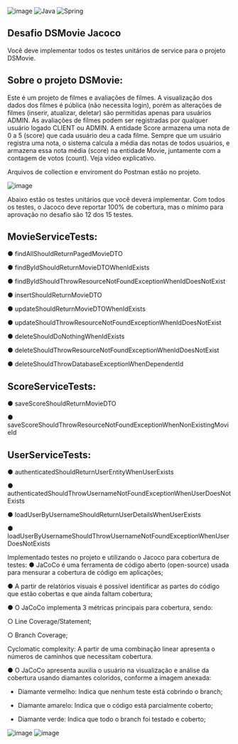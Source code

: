 ![image](https://github.com/Sammy192/DSMovie_springExpert/assets/53224915/4ea4c70e-d02b-40fd-a662-ad5d8c8cdb94)
![Java](https://img.shields.io/badge/java-%23ED8B00.svg?style=for-the-badge&logo=openjdk&logoColor=white)
![Spring](https://img.shields.io/badge/spring-%236DB33F.svg?style=for-the-badge&logo=spring&logoColor=white)


## Desafio DSMovie Jacoco
Você deve implementar todos os testes unitários de service para o projeto DSMovie.

## Sobre o projeto DSMovie:
Este é um projeto de filmes e avaliações de filmes. A visualização dos dados dos filmes é pública (não necessita login), porém as alterações de filmes (inserir, atualizar, deletar) são permitidas apenas para usuários ADMIN. As avaliações de filmes podem ser registradas por qualquer usuário logado CLIENT ou ADMIN. A entidade Score armazena uma nota de 0 a 5 (score) que cada usuário deu a cada filme. Sempre que um usuário registra uma nota, o sistema calcula a média das notas de todos usuários, e armazena essa nota média (score) na entidade Movie, juntamente com a contagem de votos (count).  Veja vídeo explicativo.

Arquivos de collection e enviroment do Postman estão no projeto.

![image](https://github.com/Sammy192/DSMovie_springExpert/assets/53224915/1605ed6e-d85c-4420-8b20-c0b5c633f829)

Abaixo estão os testes unitários que você deverá implementar. Com todos os testes, o Jacoco deve reportar 100% de cobertura, mas o mínimo para aprovação no desafio são 12 dos 15 testes.

## MovieServiceTests:
  ●	findAllShouldReturnPagedMovieDTO
  
  ●	findByIdShouldReturnMovieDTOWhenIdExists
  
  ●	findByIdShouldThrowResourceNotFoundExceptionWhenIdDoesNotExist
  
  ●	insertShouldReturnMovieDTO
  
  ●	updateShouldReturnMovieDTOWhenIdExists
  
  ●	updateShouldThrowResourceNotFoundExceptionWhenIdDoesNotExist
  
  ●	deleteShouldDoNothingWhenIdExists
  
  ●	deleteShouldThrowResourceNotFoundExceptionWhenIdDoesNotExist
  
  ●	deleteShouldThrowDatabaseExceptionWhenDependentId
  
## ScoreServiceTests:
  ●	saveScoreShouldReturnMovieDTO
  
  ●	saveScoreShouldThrowResourceNotFoundExceptionWhenNonExistingMovieId
  
## UserServiceTests:

  ●	authenticatedShouldReturnUserEntityWhenUserExists
  
  ●	authenticatedShouldThrowUsernameNotFoundExceptionWhenUserDoesNotExists
  
  ●	loadUserByUsernameShouldReturnUserDetailsWhenUserExists
  
  ●	loadUserByUsernameShouldThrowUsernameNotFoundExceptionWhenUserDoesNotExists
  

Implementado testes no projeto e utilizando o Jacoco para cobertura de testes:
●  JaCoCo é uma ferramenta de código aberto (open-source) usada para mensurar a cobertura de código em aplicações;

●  A partir de relatórios visuais é possível identificar as partes do código que estão cobertas e que ainda faltam cobertura;

●  O JaCoCo implementa 3 métricas principais para cobertura, sendo:

 ○  Line Coverage/Statement;
 
 ○  Branch Coverage;
 
Cyclomatic complexity: A partir de uma combinação linear apresenta o números de caminhos que necessitam cobertura.

●  O JaCoCo apresenta auxilia o usuário na visualização e análise da cobertura usando diamantes coloridos, conforme a imagem anexada:

 - Diamante vermelho: Indica que nenhum teste está cobrindo o branch;
   
 - Diamante amarelo: Indica que o código está parcialmente coberto;
   
 - Diamante verde: Indica que todo o branch foi testado e coberto;

  ![image](https://github.com/Sammy192/DSMovie_springExpert/assets/53224915/b3c725a1-77a3-419e-9f3b-7d4e2d9ae9ad)
![image](https://github.com/Sammy192/DSMovie_springExpert/assets/53224915/fd146de2-70d9-44f1-869b-5c36049a8f9f)

